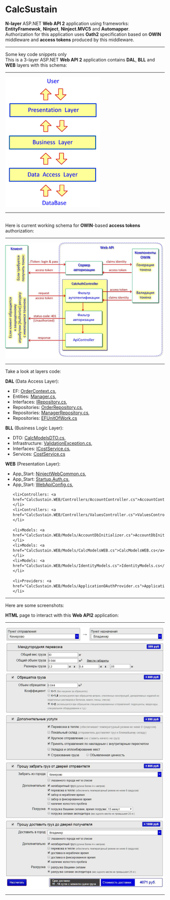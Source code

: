 # CalcSustain
<b>N-layer</b> ASP.NET <b>Web API 2</b> application using frameworks: <b>EntityFramewok</b>, <b>Ninject</b>, <b>Ninject.MVC5</b> and <b>Automapper</b>.
<br>
Authorization for this application uses <b>Oath2</b> specification based on <b>OWIN</b> middleware and <b>access tokens</b> produced by this middleware.
<hr>
Some key code snippets only
<br>
This is a 3-layer ASP.NET <b>Web API 2</b> application contains <b>DAL</b>, <b>BLL</b> and <b>WEB</b> layers with this schema:
<hr>
<img src="Screenshots/NLayer.jpg" alt="schema" width="300" />
<hr>

<br>
Here is current working schema for <b>OWIN</b>-based <b>access tokens</b> authorization:
<hr>
<img src="Screenshots/schema tokens access.jpg" alt="schema" width="700" />
<hr>

Take a look at layers code: 

<b>DAL</b> (Data Access Layer): 
<ul>
	<li>EF: <a href="" data-href="CalcSustain.DAL/EF/OrderContext.cs">OrderContext.cs</a>,</li>
	<li>Entities: <a href="" data-href="CalcSustain.DAL/Entities/Manager.cs">Manager.cs</a>,</li>
	<li>Interfaces: <a href="" data-href="CalcSustain.DAL/Interfaces/IRepository.cs">IRepository.cs</a>,</li>
	<li>Repositories: <a href="" data-href="CalcSustain.DAL/Repositories/OrderRepository.cs">OrderRepository.cs</a>,</li>
	<li>Repositories: <a href="" data-href="CalcSustain.DAL/Repositories/ManagerRepository.cs">ManagerRepository.cs</a>,</li>
	<li>Repositories: <a href="" data-href="CalcSustain.DAL/Repositories/EFUnitOfWork.cs">EFUnitOfWork.cs</a></li>
</ul>

<b>BLL</b> (Business Logic Layer): 
<ul>
	<li>DTO: <a href="CalcSustain.BLL/DTO/CalcModelsDTO.cs">CalcModelsDTO.cs</a>,</li>
	<li>Infrastructure: <a href="CalcSustain.BLL/Infrastructure/ValidationException.cs">ValidationException.cs</a>,</li>
	<li>Interfaces: <a href="CalcSustain.BLL/Interfaces/ICostService.cs">ICostService.cs</a>,</li>
	<li>Services: <a href="CalcSustain.BLL/Services/CostService.cs">CostService.cs</a></li>
</ul>

<b>WEB</b> (Presentation Layer): 
<ul>
	<li>App_Start: <a href="CalcSustain.WEB/App_Start/NinjectWebCommon.cs">NinjectWebCommon.cs</a>,</li>
	<li>App_Start: <a href="CalcSustain.WEB/App_Start/Startup.Auth.cs">Startup.Auth.cs</a>,</li>
	<li>App_Start: <a href="CalcSustain.WEB/App_Start/WebApiConfig.cs">WebApiConfig.cs</a>,</li>	
	
	<li>Controllers: <a href="CalcSustain.WEB/Controllers/AccountController.cs">AccountController.cs</a>,</li>
	<li>Controllers: <a href="CalcSustain.WEB/Controllers/ValuesController.cs">ValuesController.cs</a>,</li>	
	
	<li>Models: <a href="CalcSustain.WEB/Models/AccountDbInitializer.cs">AccountDbInitializer.cs</a>,</li>
	<li>Models: <a href="CalcSustain.WEB/Models/CalcModelsWEB.cs">CalcModelsWEB.cs</a>,</li>
	<li>Models: <a href="CalcSustain.WEB/Models/IdentityModels.cs">IdentityModels.cs</a>,</li>
	
	<li>Providers: <a href="CalcSustain.WEB/Models/ApplicationOAuthProvider.cs">ApplicationOAuthProvider.cs</a></li>
</ul>
<hr>

<p>Here are some screenshots:</p>
<p>
<b>HTML</b> page to interact with this <b>Web API2</b> application:
<hr>
<img width="600" src="Screenshots/calc_cost.jpg" alt="calc_cost.jpg" />
<hr>
